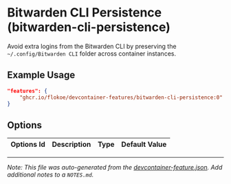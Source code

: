 
# Bitwarden CLI Persistence (bitwarden-cli-persistence)

Avoid extra logins from the Bitwarden CLI by preserving the `~/.config/Bitwarden CLI` folder across container instances.

## Example Usage

```json
"features": {
    "ghcr.io/flokoe/devcontainer-features/bitwarden-cli-persistence:0": {}
}
```

## Options

| Options Id | Description | Type | Default Value |
|-----|-----|-----|-----|




---

_Note: This file was auto-generated from the [devcontainer-feature.json](https://github.com/flokoe/devcontainer-features/blob/main/src/bitwarden-cli-persistence/devcontainer-feature.json).  Add additional notes to a `NOTES.md`._
